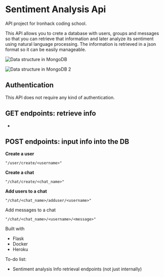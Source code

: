 # Sentiment Analysis Api

API project for Ironhack coding school.

This API allows you to crete a database with users, groups and messages so that you can retrieve that information and later analyze its sentiment using natural language processing. The information is retrieved in a json format so it can be easily manageable.

![Data structure in MongoDB](/input/MongoDBstructure)

![Data structure in MongoDB 2](/input/MongoDBstructure2)

## Authentication ##
This API does not require any kind of authentication.

## GET endpoints: retrieve info ##

- 



## POST endpoints: input info into the DB ##

**Create a user**

    "/user/create/<username>"

**Create a chat**

    "/chat/create/<chat_name>"

**Add users to a chat**

    "/chat/<chat_name>/adduser/<username>"

Add messages to a chat

    "/chat/<chat_name>/<username>/<message>"


Built with
- Flask
- Docker
- Heroku

To-do list:

* Sentiment analysis
Info retrieval endpoints (not just internally)



